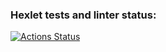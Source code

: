 ### Hexlet tests and linter status:
[![Actions Status](https://github.com/Takaiva/frontend-project-lvl3/workflows/hexlet-check/badge.svg)](https://github.com/Takaiva/frontend-project-lvl3/actions)